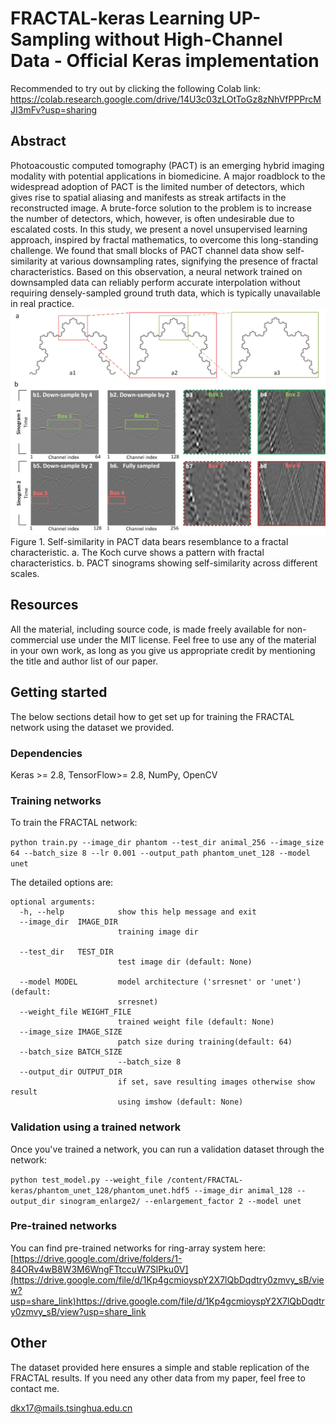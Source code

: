 # FRACTAL-keras Learning UP-Sampling without High-Channel Data - Official Keras implementation 

Recommended to try out by clicking the following Colab link: https://colab.research.google.com/drive/14U3c03zLOtToGz8zNhVfPPPrcMJI3mFv?usp=sharing

## Abstract

Photoacoustic computed tomography (PACT) is an emerging hybrid imaging modality with potential applications in biomedicine. A major roadblock to the widespread adoption of PACT is the limited number of detectors, which gives rise to spatial aliasing and manifests as streak artifacts in the reconstructed image. A brute-force solution to the problem is to increase the number of detectors, which, however, is often undesirable due to escalated costs. In this study, we present a novel unsupervised learning approach, inspired by fractal mathematics, to overcome this long-standing challenge. We found that small blocks of PACT channel data show self-similarity at various downsampling rates, signifying the presence of fractal characteristics. Based on this observation, a neural network trained on downsampled data can reliably perform accurate interpolation without requiring densely-sampled ground truth data, which is typically unavailable in real practice. 
![Explanation for FRACTAL](https://github.com/FangZuo123/FRACTAL-keras/blob/main/img/Figure2.jpg?raw=true)
Figure 1. Self-similarity in PACT data bears resemblance to a fractal characteristic. a. The Koch curve shows a pattern with fractal characteristics. b. PACT sinograms showing self-similarity across different scales.   

## Resources

All the material, including source code, is made freely available for non-commercial use under the MIT license. Feel free to use any of the material in your own work, as long as you give us appropriate credit by mentioning the title and author list of our paper.

## Getting started

The below sections detail how to get set up for training the FRACTAL network using the dataset we provided. 

### Dependencies

Keras >= 2.8, TensorFlow>= 2.8, NumPy, OpenCV

### Training networks

To train the FRACTAL network:

`python train.py --image_dir phantom --test_dir animal_256 --image_size 64 --batch_size 8 --lr 0.001 --output_path phantom_unet_128 --model unet`

The detailed options are:

```
optional arguments:
  -h, --help            show this help message and exit
  --image_dir  IMAGE_DIR
                        training image dir

  --test_dir   TEST_DIR
                        test image dir (default: None)

  --model MODEL         model architecture ('srresnet' or 'unet') (default:
                        srresnet)
  --weight_file WEIGHT_FILE
                        trained weight file (default: None)
  --image_size IMAGE_SIZE
                        patch size during training(default: 64)
  --batch_size BATCH_SIZE
                        --batch_size 8
  --output_dir OUTPUT_DIR
                        if set, save resulting images otherwise show result
                        using imshow (default: None)

```

### Validation using a trained network

Once you've trained a network, you can run a validation dataset through the network:

`python test_model.py --weight_file /content/FRACTAL-keras/phantom_unet_128/phantom_unet.hdf5 --image_dir animal_128 --output_dir sinogram_enlarge2/ --enlargement_factor 2 --model unet`


### Pre-trained networks

You can find pre-trained networks for ring-array system here: 
[https://drive.google.com/drive/folders/1-84ORv4wB8W3M6WngFTtccuW7SlPku0V](https://drive.google.com/file/d/1Kp4gcmioyspY2X7lQbDqdtry0zmvy_sB/view?usp=share_link)https://drive.google.com/file/d/1Kp4gcmioyspY2X7lQbDqdtry0zmvy_sB/view?usp=share_link

## Other


The dataset provided here ensures a simple and stable replication of the FRACTAL results. If you need any other data from my paper, feel free to contact me.

dkx17@mails.tsinghua.edu.cn
